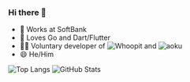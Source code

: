 ### Hi there 👋

- 🔭 Works at SoftBank
- 🌱 Loves Go and Dart/Flutter
- 👨‍💻 Voluntary developer of ![Whoopit](https://github.com/hummingbird-jp/whoopit/) and ![aoku](https://github.com/Recap-dev/Aoku/)
- 😄 He/Him

![Top Langs](https://github-readme-stats.vercel.app/api/top-langs/?username=yhakamay&hide=html)
![GitHub Stats](https://github-readme-stats.vercel.app/api?username=yhakamay&show_icons=true&count_private=true&line_height=40)
